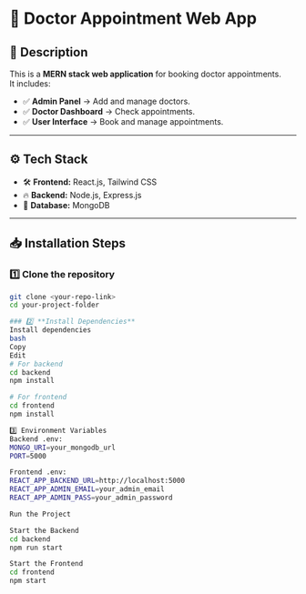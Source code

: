 # 🏥 Doctor Appointment Web App  

## 🚀 **Description**
This is a **MERN stack web application** for booking doctor appointments.  
It includes:  
- ✅ **Admin Panel** → Add and manage doctors.  
- ✅ **Doctor Dashboard** → Check appointments.  
- ✅ **User Interface** → Book and manage appointments.  

---

## ⚙️ **Tech Stack**
- 🛠️ **Frontend:** React.js, Tailwind CSS  
- 🔥 **Backend:** Node.js, Express.js  
- 💾 **Database:** MongoDB  


---

## 📥 **Installation Steps**

### 1️⃣ **Clone the repository**
```bash
git clone <your-repo-link>
cd your-project-folder

### 2️⃣ **Install Dependencies**
Install dependencies
bash
Copy
Edit
# For backend
cd backend
npm install

# For frontend
cd frontend
npm install

3️⃣ Environment Variables
Backend .env:
MONGO_URI=your_mongodb_url
PORT=5000

Frontend .env:
REACT_APP_BACKEND_URL=http://localhost:5000
REACT_APP_ADMIN_EMAIL=your_admin_email
REACT_APP_ADMIN_PASS=your_admin_password

Run the Project

Start the Backend
cd backend
npm run start

Start the Frontend
cd frontend
npm start

